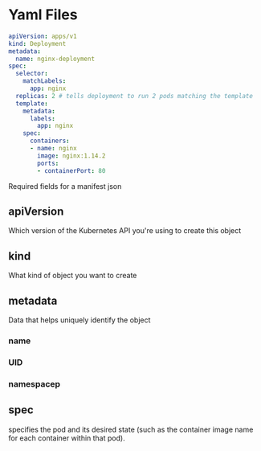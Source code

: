 # Yaml Files
```yaml
apiVersion: apps/v1
kind: Deployment
metadata:
  name: nginx-deployment
spec:
  selector:
    matchLabels:
      app: nginx
  replicas: 2 # tells deployment to run 2 pods matching the template
  template:
    metadata:
      labels:
        app: nginx
    spec:
      containers:
      - name: nginx
        image: nginx:1.14.2
        ports:
        - containerPort: 80

```

Required fields for a manifest json 
## apiVersion
Which version of the Kubernetes API you're using to create this object

## kind
What kind of object you want to create
## metadata
Data that helps uniquely identify the object
### name
### UID
### namespacep

## spec
specifies the pod and its desired state (such as the container image name for each container within that pod).
